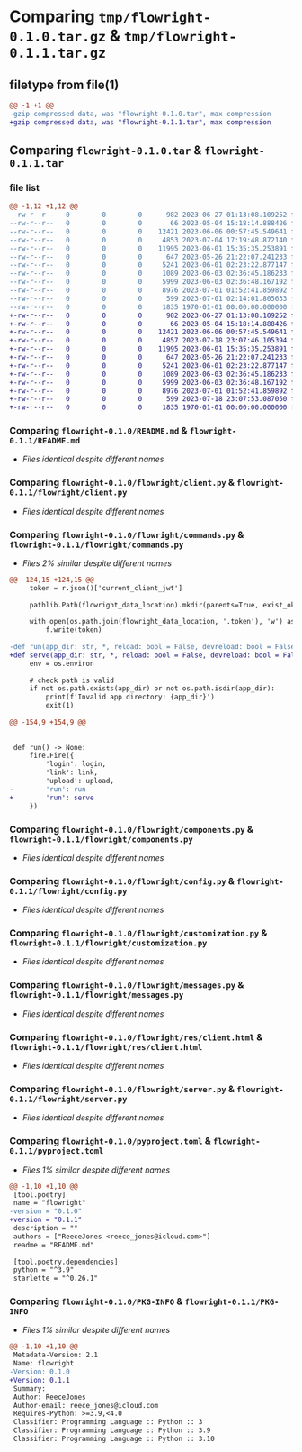 # Comparing `tmp/flowright-0.1.0.tar.gz` & `tmp/flowright-0.1.1.tar.gz`

## filetype from file(1)

```diff
@@ -1 +1 @@
-gzip compressed data, was "flowright-0.1.0.tar", max compression
+gzip compressed data, was "flowright-0.1.1.tar", max compression
```

## Comparing `flowright-0.1.0.tar` & `flowright-0.1.1.tar`

### file list

```diff
@@ -1,12 +1,12 @@
--rw-r--r--   0        0        0      982 2023-06-27 01:13:08.109252 flowright-0.1.0/README.md
--rw-r--r--   0        0        0       66 2023-05-04 15:18:14.888426 flowright-0.1.0/flowright/__init__.py
--rw-r--r--   0        0        0    12421 2023-06-06 00:57:45.549641 flowright-0.1.0/flowright/client.py
--rw-r--r--   0        0        0     4853 2023-07-04 17:19:48.872140 flowright-0.1.0/flowright/commands.py
--rw-r--r--   0        0        0    11995 2023-06-01 15:35:35.253891 flowright-0.1.0/flowright/components.py
--rw-r--r--   0        0        0      647 2023-05-26 21:22:07.241233 flowright-0.1.0/flowright/config.py
--rw-r--r--   0        0        0     5241 2023-06-01 02:23:22.877147 flowright-0.1.0/flowright/customization.py
--rw-r--r--   0        0        0     1089 2023-06-03 02:36:45.186233 flowright-0.1.0/flowright/messages.py
--rw-r--r--   0        0        0     5999 2023-06-03 02:36:48.167192 flowright-0.1.0/flowright/res/client.html
--rw-r--r--   0        0        0     8976 2023-07-01 01:52:41.859892 flowright-0.1.0/flowright/server.py
--rw-r--r--   0        0        0      599 2023-07-01 02:14:01.805633 flowright-0.1.0/pyproject.toml
--rw-r--r--   0        0        0     1835 1970-01-01 00:00:00.000000 flowright-0.1.0/PKG-INFO
+-rw-r--r--   0        0        0      982 2023-06-27 01:13:08.109252 flowright-0.1.1/README.md
+-rw-r--r--   0        0        0       66 2023-05-04 15:18:14.888426 flowright-0.1.1/flowright/__init__.py
+-rw-r--r--   0        0        0    12421 2023-06-06 00:57:45.549641 flowright-0.1.1/flowright/client.py
+-rw-r--r--   0        0        0     4857 2023-07-18 23:07:46.105394 flowright-0.1.1/flowright/commands.py
+-rw-r--r--   0        0        0    11995 2023-06-01 15:35:35.253891 flowright-0.1.1/flowright/components.py
+-rw-r--r--   0        0        0      647 2023-05-26 21:22:07.241233 flowright-0.1.1/flowright/config.py
+-rw-r--r--   0        0        0     5241 2023-06-01 02:23:22.877147 flowright-0.1.1/flowright/customization.py
+-rw-r--r--   0        0        0     1089 2023-06-03 02:36:45.186233 flowright-0.1.1/flowright/messages.py
+-rw-r--r--   0        0        0     5999 2023-06-03 02:36:48.167192 flowright-0.1.1/flowright/res/client.html
+-rw-r--r--   0        0        0     8976 2023-07-01 01:52:41.859892 flowright-0.1.1/flowright/server.py
+-rw-r--r--   0        0        0      599 2023-07-18 23:07:53.087050 flowright-0.1.1/pyproject.toml
+-rw-r--r--   0        0        0     1835 1970-01-01 00:00:00.000000 flowright-0.1.1/PKG-INFO
```

### Comparing `flowright-0.1.0/README.md` & `flowright-0.1.1/README.md`

 * *Files identical despite different names*

### Comparing `flowright-0.1.0/flowright/client.py` & `flowright-0.1.1/flowright/client.py`

 * *Files identical despite different names*

### Comparing `flowright-0.1.0/flowright/commands.py` & `flowright-0.1.1/flowright/commands.py`

 * *Files 2% similar despite different names*

```diff
@@ -124,15 +124,15 @@
     token = r.json()['current_client_jwt']
 
     pathlib.Path(flowright_data_location).mkdir(parents=True, exist_ok=True)
 
     with open(os.path.join(flowright_data_location, '.token'), 'w') as f:
         f.write(token)
 
-def run(app_dir: str, *, reload: bool = False, devreload: bool = False, uds: str | None = None) -> None:
+def serve(app_dir: str, *, reload: bool = False, devreload: bool = False, uds: str | None = None) -> None:
     env = os.environ
 
     # check path is valid
     if not os.path.exists(app_dir) or not os.path.isdir(app_dir):
         print(f'Invalid app directory: {app_dir}')
         exit(1)
 
@@ -154,9 +154,9 @@
 
 
 def run() -> None:
     fire.Fire({
         'login': login,
         'link': link,
         'upload': upload,
-        'run': run
+        'run': serve
     })
```

### Comparing `flowright-0.1.0/flowright/components.py` & `flowright-0.1.1/flowright/components.py`

 * *Files identical despite different names*

### Comparing `flowright-0.1.0/flowright/config.py` & `flowright-0.1.1/flowright/config.py`

 * *Files identical despite different names*

### Comparing `flowright-0.1.0/flowright/customization.py` & `flowright-0.1.1/flowright/customization.py`

 * *Files identical despite different names*

### Comparing `flowright-0.1.0/flowright/messages.py` & `flowright-0.1.1/flowright/messages.py`

 * *Files identical despite different names*

### Comparing `flowright-0.1.0/flowright/res/client.html` & `flowright-0.1.1/flowright/res/client.html`

 * *Files identical despite different names*

### Comparing `flowright-0.1.0/flowright/server.py` & `flowright-0.1.1/flowright/server.py`

 * *Files identical despite different names*

### Comparing `flowright-0.1.0/pyproject.toml` & `flowright-0.1.1/pyproject.toml`

 * *Files 1% similar despite different names*

```diff
@@ -1,10 +1,10 @@
 [tool.poetry]
 name = "flowright"
-version = "0.1.0"
+version = "0.1.1"
 description = ""
 authors = ["ReeceJones <reece_jones@icloud.com>"]
 readme = "README.md"
 
 [tool.poetry.dependencies]
 python = "^3.9"
 starlette = "^0.26.1"
```

### Comparing `flowright-0.1.0/PKG-INFO` & `flowright-0.1.1/PKG-INFO`

 * *Files 1% similar despite different names*

```diff
@@ -1,10 +1,10 @@
 Metadata-Version: 2.1
 Name: flowright
-Version: 0.1.0
+Version: 0.1.1
 Summary: 
 Author: ReeceJones
 Author-email: reece_jones@icloud.com
 Requires-Python: >=3.9,<4.0
 Classifier: Programming Language :: Python :: 3
 Classifier: Programming Language :: Python :: 3.9
 Classifier: Programming Language :: Python :: 3.10
```

